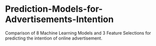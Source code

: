 # Prediction-Models-for-Advertisements-Intention
Comparison of 8 Machine Learning Models and 3 Feature Selections for predicting the intention of online advertisement.
